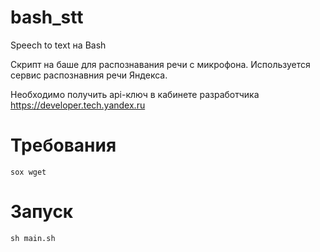 # bash_stt
Speech to text на Bash

Скрипт на баше для распознавания речи с микрофона. Используется сервис распознавния речи Яндекса. 

Необходимо получить api-ключ в кабинете разработчика https://developer.tech.yandex.ru

# Требования
```sox wget```

# Запуск
```sh main.sh```
